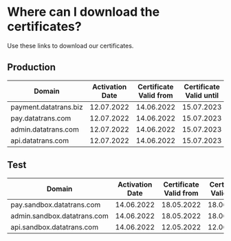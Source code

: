 # Where can I download the certificates?

Use these links to download our certificates.

## Production

| **Domain**            | **Activation Date** | **Certificate Valid from** | **Certificate Valid until** | **Link**                                                                                                                               |
| --------------------- | ------------------- | -------------------------- | --------------------------- | -------------------------------------------------------------------------------------------------------------------------------------- |
| payment.datatrans.biz | 12.07.2022          | 14.06.2022                 | 15.07.2023                  | [datatrans.com.2022.zip](https://github.com/datatrans/techinfo.datatrans.ch/raw/master/certs/datatrans.com.2022.zip)                   |
| pay.datatrans.com     | 12.07.2022          | 14.06.2022                 | 15.07.2023                  | [datatrans.com.2022.zip](https://github.com/datatrans/techinfo.datatrans.ch/raw/master/certs/datatrans.com.2022.zip)                   |
| admin.datatrans.com   | 12.07.2022          | 14.06.2022                 | 15.07.2023                  | [datatrans.com.2022.zip](https://github.com/datatrans/techinfo.datatrans.ch/raw/master/certs/datatrans.com.2022.zip)                   |
| api.datatrans.com     | 12.07.2022          | 14.06.2022                 | 15.07.2023                  | [wildcard.datatrans.com.2022.zip](https://github.com/datatrans/techinfo.datatrans.ch/raw/master/certs/wildcard.datatrans.com.2022.zip) |

## Test

| **Domain**                  | **Activation Date** | **Certificate Valid from** | **Certificate Valid until** | **Link**                                                                                                                                               |
| --------------------------- | ------------------- | -------------------------- | --------------------------- | ------------------------------------------------------------------------------------------------------------------------------------------------------ |
| pay.sandbox.datatrans.com   | 14.06.2022          | 18.05.2022                 | 18.06.2023                  | [sandbox.datatrans.com.2022.zip](https://github.com/datatrans/techinfo.datatrans.ch/raw/master/certs/sandbox.datatrans.com.2022.zip)                   |
| admin.sandbox.datatrans.com | 14.06.2022          | 18.05.2022                 | 18.06.2023                  | [sandbox.datatrans.com.2022.zip](https://github.com/datatrans/techinfo.datatrans.ch/raw/master/certs/sandbox.datatrans.com.2022.zip)                   |
| api.sandbox.datatrans.com   | 14.06.2022          | 12.05.2022                 | 12.06.2023                  | [wildcard.sandbox.datatrans.com.2022.zip](https://github.com/datatrans/techinfo.datatrans.ch/raw/master/certs/wildcard.sandbox.datatrans.com.2022.zip) |

